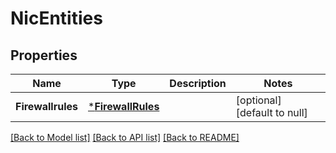 # NicEntities

## Properties
Name | Type | Description | Notes
------------ | ------------- | ------------- | -------------
**Firewallrules** | [***FirewallRules**](FirewallRules.md) |  | [optional] [default to null]

[[Back to Model list]](../README.md#documentation-for-models) [[Back to API list]](../README.md#documentation-for-api-endpoints) [[Back to README]](../README.md)

